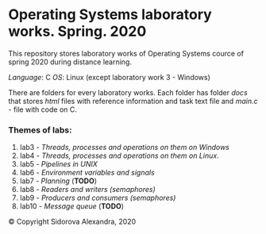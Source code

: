 # Operating Systems laboratory works. Spring. 2020

This repository stores laboratory works of Operating Systems cource of spring 2020 during distance learning.

*Language*: C
*OS*: Linux (except laboratory work 3 - Windows)

There are folders for every laboratory works. Each folder has folder *docs* that stores *html* files with reference information and task text file and *main.c* - file with code on C.

### Themes of labs:
1. lab3 - *Threads, processes and operations on them on Windows*
2. lab4 - *Threads, processes and operations on them on Linux*.
3. lab5 - *Pipelines in UNIX*
4. lab6 - *Environment variables and signals*
5. lab7 - *Planning* (__TODO__)
6. lab8 - *Readers and writers (semaphores)*
7. lab9 - *Producers and consumers (semaphores)*
8. lab10 - *Message queue* (__TODO__)

© Copyright Sidorova Alexandra, 2020
